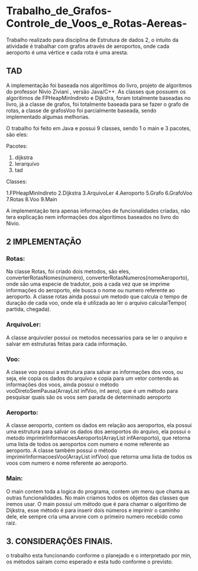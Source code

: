 # Trabalho_de_Grafos-Controle_de_Voos_e_Rotas-Aereas-

Trabalho realizado para disciplina de Estrutura de dados 2, o intuito da atividade é trabalhar com grafos  através de aeroportos, onde cada aeroporto é uma 
vértice e cada rota é uma aresta.

## TAD

A implementação foi baseada nos algorítimos do livro, projeto de algoritmos do professor Nivio Ziviani , versão Java/C++.
As classes que possuem os algoritimos de FPHeapMinIndireto e Dijkstra, foram totalmente baseadas no livro, já a classe de grafos, foi totalmente baseada
para se fazer o grafo de rotas,  a classe de grafosVoo foi parcialmente baseada, sendo implementado algumas melhorias.

O trabalho foi feito em Java e possui 9 classes, sendo 1 o main e 3 pacotes, são eles:

Pacotes:
1. dijkstra
2. lerarquivo
3. tad

Classes:

1.FPHeapMinIndireto
2.Dijkstra
3.ArquivoLer
4.Aeroporto
5.Grafo
6.GrafoVoo
7.Rotas
8.Voo
9.Main

A implementação tera apenas informações de funcionalidades criadas, não tera explicação nem
informações dos algorítimos baseados no livro do Nivio.

## 2 IMPLEMENTAÇÃO

###  Rotas:

Na classe Rotas, foi criado dois metodos, são eles, converterRotasNomes(numero), converterRotasNumeros(nomeAeroporto), onde são uma especie de tradutor, pois a cada vez que se
imprime informações do aeroporto, ele busca o nome ou numero referente ao aeroporto. A classe rotas ainda possui um metodo que calcula o tempo de duração de cada voo, onde
ela é utilizada ao ler o arquivo calcularTempo( partida, chegada).

###  ArquivoLer:

A classe arquivoler possui os metodos necessarios para se ler o arquivo e salvar em estruturas feitas para cada informação.

###  Voo:

A classe voo possui a estrutura para salvar as informações dos voos, ou seja, ele copia os dados do arquivo e copia para um vetor contendo as informações dos voos, ainda possui o método
vooDiretoSemPausa(ArrayList<Voo> infVoo, int aero), que é um método para pesquisar quais são os voos sem parada de determinado aeroporto

### Aeroporto:
  
A classe aeroporto, contem os dados em relação aos aeroportos, ela possui uma estrutura para salvar os dados dos aeroportos do arquivo, ela possui o metodo
imprimirInformacoesAeroporto(ArrayList<Aeroporto> infAeroporto), que retorna uma lista de todos os aeroportos com numero e nome referente ao aeroporto. A classe também possui o método imprimirInformacoesVoo(ArrayList<Voo> infVoo) que
retorna uma lista de todos os voos com numero e nome referente ao aeroporto.

### Main:
  
O main contem toda a logica do programa, contem um menu que chama as outras funcionalidades. No main criamos todos os objetos das classes que iremos usar. O main possui um método que é para chamar o algorítimo de Dijkstra, esse método é para
inserir dois números e imprimir o caminho dele, ele sempre cria uma arvore com o primeiro numero recebido como raiz.

## 3. CONSIDERAÇÕES FINAIS.
o trabalho esta funcionando conforme o planejado e o interpretado por min, os métodos saíram como esperado e esta tudo conforme o previsto.
